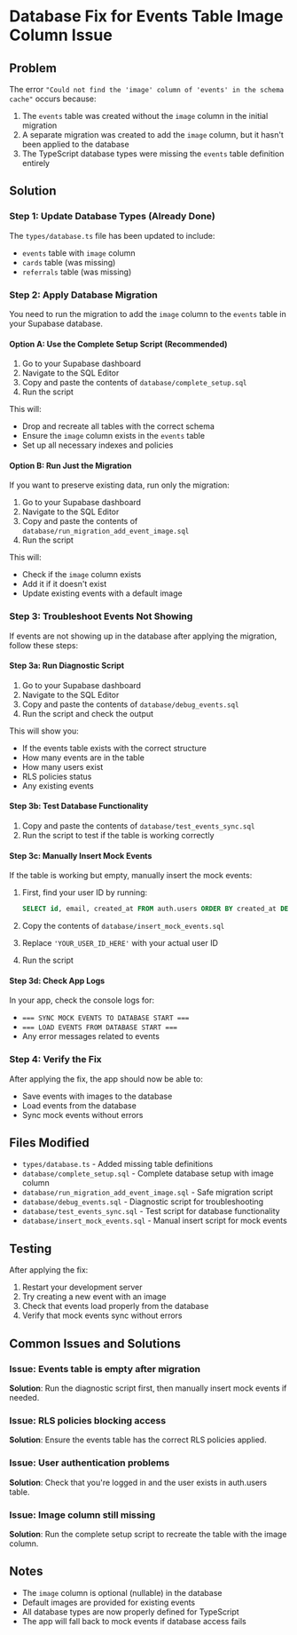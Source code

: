# Database Fix for Events Table Image Column Issue

## Problem
The error `"Could not find the 'image' column of 'events' in the schema cache"` occurs because:

1. The `events` table was created without the `image` column in the initial migration
2. A separate migration was created to add the `image` column, but it hasn't been applied to the database
3. The TypeScript database types were missing the `events` table definition entirely

## Solution

### Step 1: Update Database Types (Already Done)
The `types/database.ts` file has been updated to include:
- `events` table with `image` column
- `cards` table (was missing)
- `referrals` table (was missing)

### Step 2: Apply Database Migration
You need to run the migration to add the `image` column to the `events` table in your Supabase database.

#### Option A: Use the Complete Setup Script (Recommended)
1. Go to your Supabase dashboard
2. Navigate to the SQL Editor
3. Copy and paste the contents of `database/complete_setup.sql`
4. Run the script

This will:
- Drop and recreate all tables with the correct schema
- Ensure the `image` column exists in the `events` table
- Set up all necessary indexes and policies

#### Option B: Run Just the Migration
If you want to preserve existing data, run only the migration:

1. Go to your Supabase dashboard
2. Navigate to the SQL Editor
3. Copy and paste the contents of `database/run_migration_add_event_image.sql`
4. Run the script

This will:
- Check if the `image` column exists
- Add it if it doesn't exist
- Update existing events with a default image

### Step 3: Troubleshoot Events Not Showing

If events are not showing up in the database after applying the migration, follow these steps:

#### Step 3a: Run Diagnostic Script
1. Go to your Supabase dashboard
2. Navigate to the SQL Editor
3. Copy and paste the contents of `database/debug_events.sql`
4. Run the script and check the output

This will show you:
- If the events table exists with the correct structure
- How many events are in the table
- How many users exist
- RLS policies status
- Any existing events

#### Step 3b: Test Database Functionality
1. Copy and paste the contents of `database/test_events_sync.sql`
2. Run the script to test if the table is working correctly

#### Step 3c: Manually Insert Mock Events
If the table is working but empty, manually insert the mock events:

1. First, find your user ID by running:
   ```sql
   SELECT id, email, created_at FROM auth.users ORDER BY created_at DESC LIMIT 5;
   ```

2. Copy the contents of `database/insert_mock_events.sql`
3. Replace `'YOUR_USER_ID_HERE'` with your actual user ID
4. Run the script

#### Step 3d: Check App Logs
In your app, check the console logs for:
- `=== SYNC MOCK EVENTS TO DATABASE START ===`
- `=== LOAD EVENTS FROM DATABASE START ===`
- Any error messages related to events

### Step 4: Verify the Fix
After applying the fix, the app should now be able to:
- Save events with images to the database
- Load events from the database
- Sync mock events without errors

## Files Modified
- `types/database.ts` - Added missing table definitions
- `database/complete_setup.sql` - Complete database setup with image column
- `database/run_migration_add_event_image.sql` - Safe migration script
- `database/debug_events.sql` - Diagnostic script for troubleshooting
- `database/test_events_sync.sql` - Test script for database functionality
- `database/insert_mock_events.sql` - Manual insert script for mock events

## Testing
After applying the fix:
1. Restart your development server
2. Try creating a new event with an image
3. Check that events load properly from the database
4. Verify that mock events sync without errors

## Common Issues and Solutions

### Issue: Events table is empty after migration
**Solution**: Run the diagnostic script first, then manually insert mock events if needed.

### Issue: RLS policies blocking access
**Solution**: Ensure the events table has the correct RLS policies applied.

### Issue: User authentication problems
**Solution**: Check that you're logged in and the user exists in auth.users table.

### Issue: Image column still missing
**Solution**: Run the complete setup script to recreate the table with the image column.

## Notes
- The `image` column is optional (nullable) in the database
- Default images are provided for existing events
- All database types are now properly defined for TypeScript
- The app will fall back to mock events if database access fails 